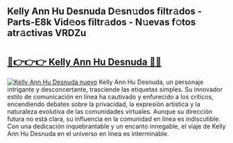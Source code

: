 ## Kelly Ann Hu Desnuda D𝚎sn𝚞dos filtr𝚊dos - Parts-E8k Vid𝚎os filtr𝚊dos - N𝚞evas f𝚘tos atr𝚊ctivas VRDZu

# <h2><a href="http://mb3o2i3.tromn.icu/?c=Kelly+Ann+Hu+Desnuda">🔗👉👉👉 Kelly Ann Hu Desnuda 🔗🔗</a></h2>

[![Kelly Ann Hu Desnuda nuevo](https://i.imgur.com/pEAQMta.gif)](http://mb3o2i3.tromn.icu/?c=Kelly+Ann+Hu+Desnuda)
Kelly Ann Hu Desnuda, un personaje intrigante y desconcertante, trasciende las etiquetas simples. Su innovador estilo de comunicación en línea ha cautivado y enfurecido a los críticos, encendiendo debates sobre la privacidad, la expresión artística y la naturaleza evolutiva de las comunidades virtuales. Aunque su dirección futura no está clara, su influencia en la comunidad en línea es indiscutible. Con una dedicación inquebrantable y un encanto innegable, el viaje de Kelly Ann Hu Desnuda en el universo en línea es interminable.

